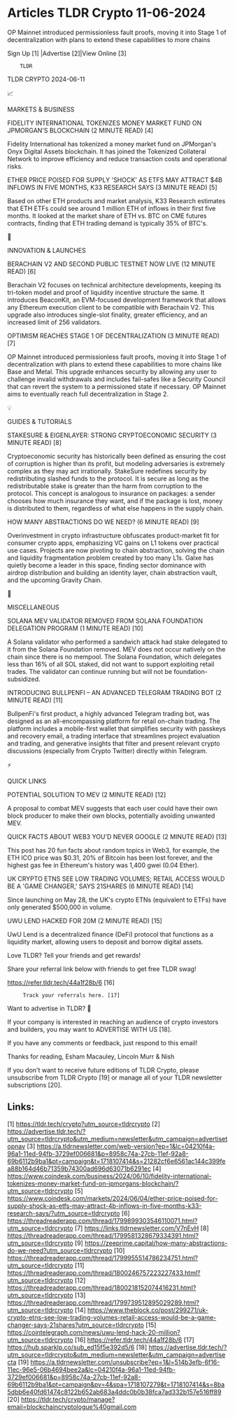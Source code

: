 # Articles TLDR Crypto 11-06-2024

OP Mainnet introduced permissionless fault proofs, moving it into
Stage 1 of decentralization with plans to extend these capabilities to
more chains  

 Sign Up [1] |Advertise [2]|View Online [3] 

		TLDR 

TLDR CRYPTO 2024-06-11

📈 

MARKETS & BUSINESS

 FIDELITY INTERNATIONAL TOKENIZES MONEY MARKET FUND ON JPMORGAN'S
BLOCKCHAIN (2 MINUTE READ) [4] 

 Fidelity International has tokenized a money market fund on
JPMorgan's Onyx Digital Assets blockchain. It has joined the Tokenized
Collateral Network to improve efficiency and reduce transaction costs
and operational risks. 

 ETHER PRICE POISED FOR SUPPLY 'SHOCK' AS ETFS MAY ATTRACT $4B INFLOWS
IN FIVE MONTHS, K33 RESEARCH SAYS (3 MINUTE READ) [5] 

 Based on other ETH products and market analysis, K33 Research
estimates that ETH ETFs could see around 1 million ETH of inflows in
their first five months. It looked at the market share of ETH vs. BTC
on CME futures contracts, finding that ETH trading demand is typically
35% of BTC's. 

🚀 

INNOVATION & LAUNCHES

 BERACHAIN V2 AND SECOND PUBLIC TESTNET NOW LIVE (12 MINUTE READ) [6] 

 Berachain V2 focuses on technical architecture developments, keeping
its tri-token model and proof of liquidity incentive structure the
same. It introduces BeaconKit, an EVM-focused development framework
that allows any Ethereum execution client to be compatible with
Berachain V2. This upgrade also introduces single-slot finality,
greater efficiency, and an increased limit of 256 validators. 

 OPTIMISM REACHES STAGE 1 OF DECENTRALIZATION (3 MINUTE READ) [7] 

 OP Mainnet introduced permissionless fault proofs, moving it into
Stage 1 of decentralization with plans to extend these capabilities to
more chains like Base and Metal. This upgrade enhances security by
allowing any user to challenge invalid withdrawals and includes
fail-safes like a Security Council that can revert the system to a
permissioned state if necessary. OP Mainnet aims to eventually reach
full decentralization in Stage 2. 

💡 

GUIDES & TUTORIALS

 STAKESURE & EIGENLAYER: STRONG CRYPTOECONOMIC SECURITY (3 MINUTE
READ) [8] 

 Cryptoeconomic security has historically been defined as ensuring the
cost of corruption is higher than its profit, but modeling adversaries
is extremely complex as they may act irrationally. StakeSure redefines
security by redistributing slashed funds to the protocol. It is secure
as long as the redistributable stake is greater than the harm from
corruption to the protocol. This concept is analogous to insurance on
packages: a sender chooses how much insurance they want, and if the
package is lost, money is distributed to them, regardless of what else
happens in the supply chain. 

 HOW MANY ABSTRACTIONS DO WE NEED? (6 MINUTE READ) [9] 

 Overinvestment in crypto infrastructure obfuscates product-market fit
for consumer crypto apps, emphasizing VC gains on L1 tokens over
practical use cases. Projects are now pivoting to chain abstraction,
solving the chain and liquidity fragmentation problem created by too
many L1s. Galxe has quietly become a leader in this space, finding
sector dominance with airdrop distribution and building an identity
layer, chain abstraction vault, and the upcoming Gravity Chain. 

🦄 

MISCELLANEOUS

 SOLANA MEV VALIDATOR REMOVED FROM SOLANA FOUNDATION DELEGATION
PROGRAM (1 MINUTE READ) [10] 

 A Solana validator who performed a sandwich attack had stake
delegated to it from the Solana Foundation removed. MEV does not occur
natively on the chain since there is no mempool. The Solana
Foundation, which delegates less than 16% of all SOL staked, did not
want to support exploiting retail trades. The validator can continue
running but will not be foundation-subsidized. 

 INTRODUCING BULLPENFI – AN ADVANCED TELEGRAM TRADING BOT (2 MINUTE
READ) [11] 

 BullpenFi's first product, a highly advanced Telegram trading bot,
was designed as an all-encompassing platform for retail on-chain
trading. The platform includes a mobile-first wallet that simplifies
security with passkeys and recovery email, a trading interface that
streamlines project evaluation and trading, and generative insights
that filter and present relevant crypto discussions (especially from
Crypto Twitter) directly within Telegram. 

⚡ 

QUICK LINKS

 POTENTIAL SOLUTION TO MEV (2 MINUTE READ) [12] 

 A proposal to combat MEV suggests that each user could have their own
block producer to make their own blocks, potentially avoiding unwanted
MEV. 

 QUICK FACTS ABOUT WEB3 YOU'D NEVER GOOGLE (2 MINUTE READ) [13] 

 This post has 20 fun facts about random topics in Web3, for example,
the ETH ICO price was $0.31, 20% of Bitcoin has been lost forever, and
the highest gas fee in Ethereum's history was 1,400 gwei (0.04 Ether).


 UK CRYPTO ETNS SEE LOW TRADING VOLUMES; RETAIL ACCESS WOULD BE A
'GAME CHANGER,' SAYS 21SHARES (6 MINUTE READ) [14] 

 Since launching on May 28, the UK's crypto ETNs (equivalent to ETFs)
have only generated $500,000 in volume. 

 UWU LEND HACKED FOR 20M (2 MINUTE READ) [15] 

 UwU Lend is a decentralized finance (DeFi) protocol that functions as
a liquidity market, allowing users to deposit and borrow digital
assets. 

Love TLDR? Tell your friends and get rewards!

 Share your referral link below with friends to get free TLDR swag! 

 https://refer.tldr.tech/44a1f28b/6 [16] 

		 Track your referrals here. [17] 

Want to advertise in TLDR? 📰

 If your company is interested in reaching an audience of crypto
investors and builders, you may want to ADVERTISE WITH US [18]. 

 If you have any comments or feedback, just respond to this email! 

Thanks for reading, 
Esham Macauley, Lincoln Murr & Nish 

If you don't want to receive future editions of TLDR Crypto, please
unsubscribe from TLDR Crypto [19] or manage all of your TLDR
newsletter subscriptions [20]. 

 

Links:
------
[1] https://tldr.tech/crypto?utm_source=tldrcrypto
[2] https://advertise.tldr.tech/?utm_source=tldrcrypto&utm_medium=newsletter&utm_campaign=advertisetopnav
[3] https://a.tldrnewsletter.com/web-version?ep=1&lc=04210f4a-96a1-11ed-94fb-3729ef006681&p=8958c74a-27cb-11ef-92a8-69b6112b9ba1&pt=campaign&t=1718107414&s=21282cf6e6561ac144c399fea88b164d46b71359b74300ad696d63071b6291ec
[4] https://www.coindesk.com/business/2024/06/10/fidelity-international-tokenizes-money-market-fund-on-jpmorgans-blockchain/?utm_source=tldrcrypto
[5] https://www.coindesk.com/markets/2024/06/04/ether-price-poised-for-supply-shock-as-etfs-may-attract-4b-inflows-in-five-months-k33-research-says/?utm_source=tldrcrypto
[6] https://threadreaderapp.com/thread/1799899303546110071.html?utm_source=tldrcrypto
[7] https://links.tldrnewsletter.com/V7nEvH
[8] https://threadreaderapp.com/thread/1799581328679334391.html?utm_source=tldrcrypto
[9] https://zeeprime.capital/how-many-abstractions-do-we-need?utm_source=tldrcrypto
[10] https://threadreaderapp.com/thread/1799955514786234751.html?utm_source=tldrcrypto
[11] https://threadreaderapp.com/thread/1800246757223227433.html?utm_source=tldrcrypto
[12] https://threadreaderapp.com/thread/1800218152074416231.html?utm_source=tldrcrypto
[13] https://threadreaderapp.com/thread/1799739512895029289.html?utm_source=tldrcrypto
[14] https://www.theblock.co/post/299271/uk-crypto-etns-see-low-trading-volumes-retail-access-would-be-a-game-changer-says-21shares?utm_source=tldrcrypto
[15] https://cointelegraph.com/news/uwu-lend-hack-20-million?utm_source=tldrcrypto
[16] https://refer.tldr.tech/44a1f28b/6
[17] https://hub.sparklp.co/sub_ed15f5e392d5/6
[18] https://advertise.tldr.tech/?utm_source=tldrcrypto&utm_medium=newsletter&utm_campaign=advertisecta
[19] https://a.tldrnewsletter.com/unsubscribe?ep=1&l=514b3efb-6f16-11ec-96e5-06b4694bee2a&lc=04210f4a-96a1-11ed-94fb-3729ef006681&p=8958c74a-27cb-11ef-92a8-69b6112b9ba1&pt=campaign&pv=4&spa=1718107279&t=1718107414&s=8ba5dbb6e40fd61474c8122b652ab683a4ddc0b0b38fca7ad332b157e516ff89
[20] https://tldr.tech/crypto/manage?email=blockchaincryptologue%40gmail.com